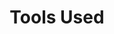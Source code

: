 ---
title : "Tools Used"
service_list:
# service item loop
- name : "HTML"
  image : "images/icons/web-development.png"

# service item loop
- name : "Tableau"
  image : "images/icons/graphic-design.png"

# service item loop
- name : "SQL"
  image : "images/icons/dbms.png"

# service item loop
- name : "R & Python Programming"
  image : "images/icons/software-development.png"

# service item loop
- name : "Statistics"
  image : "images/icons/marketing.png"

# service item loop
- name : "Microsoft Office <br> & Google Suite"
  image : "images/icons/mobile-app.png"



# custom style
custom_class: "" 
custom_attributes: "" 
custom_css: ""
---